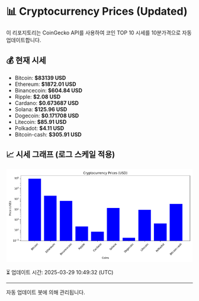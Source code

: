 
# 📊 Cryptocurrency Prices (Updated)

이 리포지토리는 CoinGecko API를 사용하여 코인 TOP 10 시세를 10분가격으로 자동 업데이트합니다.

## 💰 현재 시세
- Bitcoin: **$83139 USD**
- Ethereum: **$1872.01 USD**
- Binancecoin: **$604.84 USD**
- Ripple: **$2.08 USD**
- Cardano: **$0.673687 USD**
- Solana: **$125.96 USD**
- Dogecoin: **$0.171708 USD**
- Litecoin: **$85.91 USD**
- Polkadot: **$4.11 USD**
- Bitcoin-cash: **$305.91 USD**

## 📈 시세 그래프 (로그 스케일 적용)
![Crypto Prices](crypto_prices.png)

⏳ 업데이트 시간: 2025-03-29 10:49:32 (UTC)

---
자동 업데이트 봇에 의해 관리됩니다.

